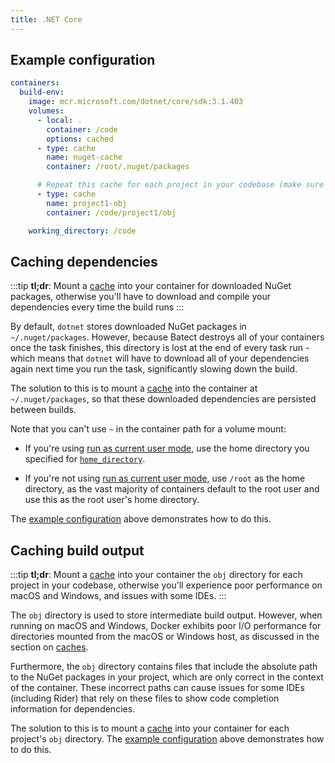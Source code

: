 ```yaml
---
title: .NET Core
---
```


## Example configuration

```yaml title="batect.yml"
containers:
  build-env:
    image: mcr.microsoft.com/dotnet/core/sdk:3.1.403
    volumes:
      - local: .
        container: /code
        options: cached
      - type: cache
        name: nuget-cache
        container: /root/.nuget/packages

      # Repeat this cache for each project in your codebase (make sure each one has a unique name):
      - type: cache
        name: project1-obj
        container: /code/project1/obj

    working_directory: /code
```

## Caching dependencies

:::tip
**tl;dr**: Mount a [cache](../../concepts/caches.md) into your container for downloaded NuGet packages, otherwise you'll have to download and compile your dependencies every
time the build runs
:::

By default, `dotnet` stores downloaded NuGet packages in `~/.nuget/packages`. However, because Batect destroys all of your containers once the task finishes,
this directory is lost at the end of every task run - which means that `dotnet` will have to download all of your dependencies again next time you run the task,
significantly slowing down the build.

The solution to this is to mount a [cache](../../concepts/caches.md) into the container at `~/.nuget/packages`, so that these downloaded dependencies are
persisted between builds.

Note that you can't use `~` in the container path for a volume mount:

- If you're using [run as current user mode](../../concepts/run-as-current-user-mode.md), use the home directory you specified for [`home_directory`](../../reference/config/containers.md#run_as_current_user).

- If you're not using [run as current user mode](../../concepts/run-as-current-user-mode.md), use `/root` as the home directory, as the vast majority of containers
  default to the root user and use this as the root user's home directory.

The [example configuration](#example-configuration) above demonstrates how to do this.

## Caching build output

:::tip
**tl;dr**: Mount a [cache](../../concepts/caches.md) into your container the `obj` directory for each project in your codebase, otherwise you'll experience poor performance on macOS and Windows,
and issues with some IDEs.
:::

The `obj` directory is used to store intermediate build output. However, when running on macOS and Windows,
Docker exhibits poor I/O performance for directories mounted from the macOS or Windows host, as discussed in the section on [caches](../../concepts/caches.md).

Furthermore, the `obj` directory contains files that include the absolute path to the NuGet packages in your project, which are only correct in the context of the container.
These incorrect paths can cause issues for some IDEs (including Rider) that rely on these files to show code completion information for dependencies.

The solution to this is to mount a [cache](../../concepts/caches.md) into your container for each project's `obj` directory. The [example configuration](#example-configuration)
above demonstrates how to do this.

